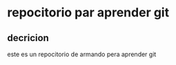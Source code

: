 # repocitorio par aprender git



## decricion 
este es un repocitorio de armando pera aprender git
